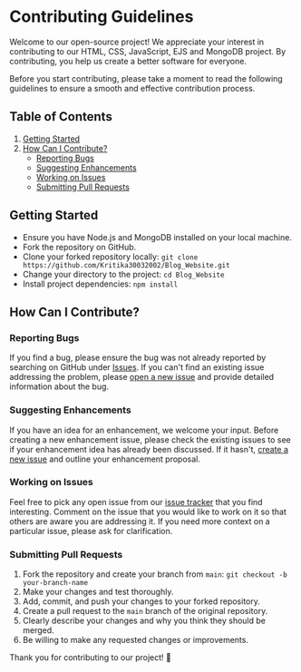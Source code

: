 # Contributing Guidelines

Welcome to our open-source project! We appreciate your interest in contributing to our HTML, CSS, JavaScript, EJS and MongoDB project. By contributing, you help us create a better software for everyone.

Before you start contributing, please take a moment to read the following guidelines to ensure a smooth and effective contribution process.

## Table of Contents

1. [Getting Started](#getting-started)
2. [How Can I Contribute?](#how-can-i-contribute)
    - [Reporting Bugs](#reporting-bugs)
    - [Suggesting Enhancements](#suggesting-enhancements)
    - [Working on Issues](#working-on-issues)
    - [Submitting Pull Requests](#submitting-pull-requests)

## Getting Started

- Ensure you have Node.js and MongoDB installed on your local machine.
- Fork the repository on GitHub.
- Clone your forked repository locally: `git clone https://github.com/Kritika30032002/Blog_Website.git`
- Change your directory to the project: `cd Blog_Website`
- Install project dependencies: `npm install`

## How Can I Contribute?

### Reporting Bugs

If you find a bug, please ensure the bug was not already reported by searching on GitHub under [Issues](https://github.com/Kritika30032002/Blog_Website/issues). If you can't find an existing issue addressing the problem, please [open a new issue](https://github.com/Kritika30032002/Blog_Website/issues/new) and provide detailed information about the bug.

### Suggesting Enhancements

If you have an idea for an enhancement, we welcome your input. Before creating a new enhancement issue, please check the existing issues to see if your enhancement idea has already been discussed. If it hasn't, [create a new issue](https://github.com/Kritika30032002/Blog_Website/issues/new) and outline your enhancement proposal.

### Working on Issues

Feel free to pick any open issue from our [issue tracker](https://github.com/Kritika30032002/Blog_Website/issues) that you find interesting. Comment on the issue that you would like to work on it so that others are aware you are addressing it. If you need more context on a particular issue, please ask for clarification.

### Submitting Pull Requests

1. Fork the repository and create your branch from `main`: `git checkout -b your-branch-name`
2. Make your changes and test thoroughly.
3. Add, commit, and push your changes to your forked repository.
4. Create a pull request to the `main` branch of the original repository.
5. Clearly describe your changes and why you think they should be merged.
6. Be willing to make any requested changes or improvements.

Thank you for contributing to our project! 🚀
